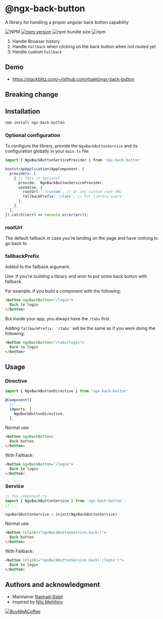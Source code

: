 # @ngx-back-button 
A library for handling a proper angular back button capability

![NPM](https://img.shields.io/npm/l/ngx-back-button)
[![npm version](https://img.shields.io/npm/v/ngx-back-button.svg)](https://www.npmjs.com/package/ngx-back-button)
![npm bundle size](https://img.shields.io/bundlephobia/min/ngx-back-button)
![npm](https://img.shields.io/npm/dm/ngx-back-button)

1. Handle Browser history
2. Handle `Fallback` when clicking on the back button when not routed yet
3. Handle custom `Fallback`

## Demo
- https://stackblitz.com/~/github.com/rbalet/ngx-back-button

## Breaking change

## Installation

```sh
npm install ngx-back-button
```

### Optional configuration

To configure the library, provide the `NgxBackButtonService` and its configuration globally in your `main.ts` file:

```typescript
import { NgxBackButtonServiceProvider } from 'ngx-back-button'

bootstrapApplication(AppComponent, {
  providers: [
    { // This is optional
      provide:  NgxBackButtonServiceProvider,
      useValue: {
        rootUrl: '/custom', // Or any custom root URL
        fallbackPrefix: '/tabs', // For library users
      },
    },
  ],
}).catch((err) => console.error(err));
```

### rootUrl 
The default fallback in case you're landing on the page and have nothing to go back to.

### fallbackPrefix
Added to the fallback argument.

Use: If you're building a library and wish to put some back button with fallback.

For example, if you build a component with the following:

```html
<button ngxBackButton="/login">
  Back to login
</button>
```

But inside your app, you always have the `/tabs` first.

Adding `fallbackPrefix: '/tabs'` will be the same as if you were doing the following:

```html
<button ngxBackButton="/tabs/login">
  Back to login
</button>
```

## Usage
### Directive

```typescript
import { NgxBackButtonDirective } from 'ngx-back-button'

@Component({
  // ...
  imports: [
    NgxBackButtonDirective,
  ],
```

Normal use:

```html
<button ngxBackButton>
  Back button
</button>
```

With Fallback:

```html
<button ngxBackButton="/login">
  Back to login
</button>
```

### Service

```typescript
// foo.component.ts
import { NgxBackButtonService } from 'ngx-back-button';
// ...

ngxBackButtonService = inject(NgxBackButtonService)
```

Normal use:

```html
<button (click)="ngxBackButtonService.back()">
  Back button
</button>
```

With Fallback:

```html
<button (click)="ngxBackButtonService.back('/login')">
  Back to login
</button>
```

## Authors and acknowledgment
* Maintainer [Raphaël Balet](https://github.com/rbalet)
* Inspired by [Nils Mehlhirn](https://nils-mehlhorn.de/posts/angular-navigate-back-previous-page/)

[![BuyMeACoffee](https://www.buymeacoffee.com/assets/img/custom_images/purple_img.png)](https://www.buymeacoffee.com/widness)

